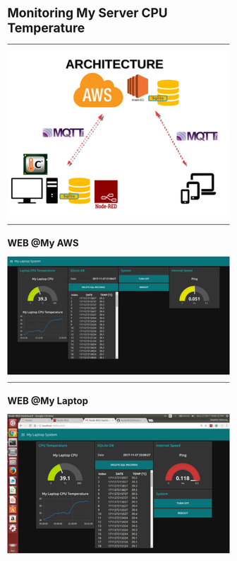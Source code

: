 # Monitoring My Server CPU Temperature

***

![MonitoringCPUTemp.png](https://github.com/leehaesung/Monitor_MyServer_CPUTemperature/blob/master/01_Images/MonitoringCPUTemp.png)

***
## WEB @My AWS

![MonitoringMyLaptopAWS.png](https://github.com/leehaesung/Monitor_MyServer_CPUTemperature/blob/master/01_Images/MonitoringMyLaptopAWS.png)

***
## WEB @My Laptop

![CPUTempAtMyLaptop.png](https://github.com/leehaesung/Monitor_MyServer_CPUTemperature/blob/master/01_Images/CPUTempAtMyLaptop.png)

